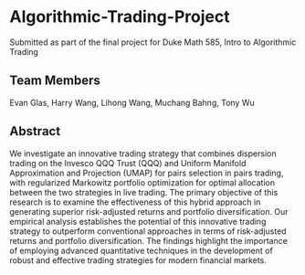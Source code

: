 # Algorithmic-Trading-Project
Submitted as part of the final project for Duke Math 585, Intro to Algorithmic Trading

## Team Members
Evan Glas, Harry Wang, Lihong Wang, Muchang Bahng, Tony Wu

## Abstract
We investigate an innovative trading strategy that combines dispersion trading on the Invesco QQQ Trust (QQQ) and Uniform Manifold Approximation and Projection (UMAP) for pairs selection in pairs trading, with regularized Markowitz portfolio optimization for optimal allocation between the two strategies in live trading. The primary objective of this research is to examine the effectiveness of this hybrid approach in generating superior risk-adjusted returns and portfolio diversification. Our empirical analysis establishes the potential of this innovative trading strategy to outperform conventional approaches in terms of risk-adjusted returns and portfolio diversification. The findings highlight the importance of employing advanced quantitative techniques in the development of robust and effective trading strategies for modern financial markets.

